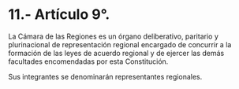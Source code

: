 # 11.- Artículo 9°.

La Cámara de las Regiones es un órgano deliberativo, paritario y plurinacional de representación regional encargado de concurrir a la formación de las leyes de acuerdo regional y de ejercer las demás facultades encomendadas por esta Constitución.&#x20;

Sus integrantes se denominarán representantes regionales.
